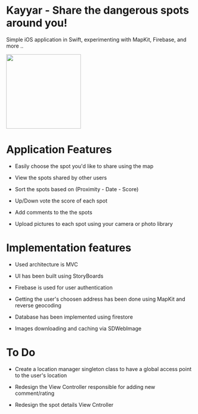 # Kayyar - Share the dangerous spots around you! 
Simple iOS application in Swift, experimenting with MapKit, Firebase, and more ..

<img src="https://github.com/Mrwhononumber/Images/blob/81c4c70f45dfe08304415d197c418e25467716ae/Kayyar/123iphone.png" width="200">



# Application Features

* Easily choose the spot you'd like to share using the map

* View the spots shared by other users

* Sort the spots based on (Proximity - Date - Score)

* Up/Down vote the score of each spot

* Add comments to the the spots

* Upload pictures to each spot using your camera or photo library 

# Implementation features


* Used architecture is MVC

* UI has been built using StoryBoards

* Firebase is used for user authentication

* Getting the user's choosen address has been done using MapKit and reverse geocoding

* Database has been implemented using firestore

* Images downloading and caching via SDWebImage


# To Do 

* Create a location manager singleton class to have a global access point to the user's location

* Redesign the View Controller responsible for adding new comment/rating 

* Redesign the spot details View Cntroller
